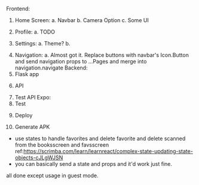 Frontend:

<!--  -->

1.  Home Screen:
a. Navbar
b. Camera Option
c. Some UI
<!--  -->
2.  Profile:
a. TODO
<!--  -->
3.  Settings:
a. Theme?
b.
<!--  -->

4.  Navigation:
    a. Almost got it.
    Replace buttons with navbar's Icon.Button
    and send navigation props to ...Pages and
    merge into navigation.navigate
    <!--  -->
    Backend:
    <!--  -->
5.  Flask app
<!--  -->
6.  API
<!--  -->
7.  Test API
    <!--  -->
    Expo:
    <!--  -->
8.  Test
<!--  -->
9.  Deploy
<!--  -->
10. Generate APK

<!-- Notes -->

- use states to handle favorites and delete favorite and delete scanned from the booksscreen and favsscreen
  ref:https://scrimba.com/learn/learnreact/complex-state-updating-state-objects-cJLgWJSN
- you can basically send a state and props and it'd work just fine.

all done except usage in guest mode.
